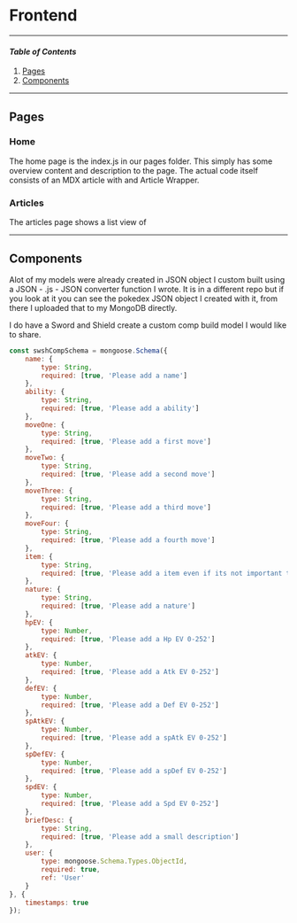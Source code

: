 # **Frontend**

---

#### *Table of Contents*

1. [Pages](#pages)
2. [Components](#components)

---

## **Pages**

### Home

The home page is the index.js in our pages folder. This simply has some overview content and description to the page. The actual code itself consists of an MDX article with and Article Wrapper.

### Articles

The articles page shows a list view of 

---

## **Components**

Alot of my models were already created in JSON object I custom built using a JSON - .js - JSON converter function I wrote. It is in a different repo but if you look at it you can see the pokedex JSON object I created with it, from there I uploaded that to my MongoDB directly. 

I do have a Sword and Shield create a custom comp build model I would like to share.

```js
const swshCompSchema = mongoose.Schema({
    name: {
        type: String,
        required: [true, 'Please add a name']
    },
    ability: {
        type: String,
        required: [true, 'Please add a ability']
    },
    moveOne: {
        type: String,
        required: [true, 'Please add a first move']
    },
    moveTwo: {
        type: String,
        required: [true, 'Please add a second move']
    },
    moveThree: {
        type: String,
        required: [true, 'Please add a third move']
    },
    moveFour: {
        type: String,
        required: [true, 'Please add a fourth move']
    },
    item: {
        type: String,
        required: [true, 'Please add a item even if its not important to the build']
    },
    nature: {
        type: String,
        required: [true, 'Please add a nature']
    },
    hpEV: {
        type: Number,
        required: [true, 'Please add a Hp EV 0-252']
    },
    atkEV: {
        type: Number,
        required: [true, 'Please add a Atk EV 0-252']
    },
    defEV: {
        type: Number,
        required: [true, 'Please add a Def EV 0-252']
    },
    spAtkEV: {
        type: Number,
        required: [true, 'Please add a spAtk EV 0-252']
    },
    spDefEV: {
        type: Number,
        required: [true, 'Please add a spDef EV 0-252']
    },
    spdEV: {
        type: Number,
        required: [true, 'Please add a Spd EV 0-252']
    },
    briefDesc: {
        type: String,
        required: [true, 'Please add a small description']
    },
    user: {
        type: mongoose.Schema.Types.ObjectId,
        required: true,
        ref: 'User'
    }
}, {
    timestamps: true
});
```